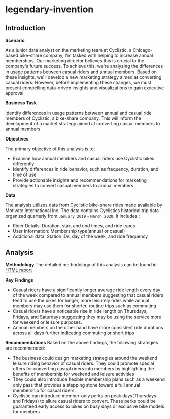 # legendary-invention
## Introduction

**Scenario**

As a junior data analyst on the marketing team at Cyclistic, a Chicago-based bike-share company, I'm tasked with helping to increase annual memberships. Our marketing director believes this is crucial to the company's future success. To achieve this, we're analyzing the differences in usage patterns between casual riders and annual members. Based on these insights, we'll develop a new marketing strategy aimed at converting casual riders. However, before implementing these changes, we must present compelling data-driven insights and visualizations to gain executive approval

**Business Task**

Identify differences in usage patterns between annual and casual ride members of Cyclistic, a bike-share company. This will inform the development of a market strategy aimed at converting casual members to annual members 
 
**Objectives** 

The primary objective of this analysis is to:
* Examine how annual members and casual riders use Cyclistic bikes differently
* Identify differences in ride behavior, such as frequency, duration, and time of use
* Provide actionable insights and recommendations for marketing strategies to convert casual members to annual members

**Data**

The analysis utilizes data from Cyclistic bike-share rides made available by Motivate International Inc. The data contains Cyclistics historical trip data organized quarterly from `January 2019` - `March 2020`. It includes :
* Rider Details: Duration, start and end times, and ride types
* User Information: Membership type(annual or casual)
* Additional data: Station IDs, day of the week, and ride frequency


## Analysis 

**Methodology**
The detailed methodology of this analysis can be found in [HTML report](https://oluwadunni1.github.io/legendary-invention/Cyclistic.html)

**Key Findings**
* Casual riders have a significantly longer average ride length every day of the week compared to annual members suggesting that casual riders tend to use the bikes for longer, more leisurely rides while annual members may use them for shorter, routine trips such as commuting
* Casual riders have a noticeable rise in ride length on Thursdays, Fridays, and Saturdays suggesting they may be using the service more for weekend or leisure purposes.
* Annual members on the other hand have more consistent ride durations across all days further indicating commuting or short trips

**Recommendations**
Based on the above findings, the following strategies are recommended:
* The business could design marketing strategies around the weekend leisure riding behavior of casual riders. They could promote special offers for converting casual riders into members by highlighting the benefits of membership for weekend and leisure activities
* They could also introduce flexible membership plans such as a weekend only pass that provides a stepping stone toward a full annual membership for casual riders.
* Cyclistic can introduce member-only perks on peak days(Thursdays and Fridays) to allure casual riders to convert. These perks could be guaranteed early access to bikes on busy days or exclusive bike models for members 
  
